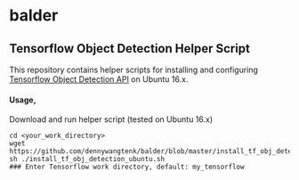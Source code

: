 # balder
## Tensorflow Object Detection Helper Script

This repository contains helper scripts for installing and configuring [Tensorflow Object Detection API](https://github.com/tensorflow/models/tree/master/research/object_detection) on Ubuntu 16.x.

#### Usage,

Download and run helper script (tested on Ubuntu 16.x)

	cd <your_work_directory>
	wget https://github.com/dennywangtenk/balder/blob/master/install_tf_obj_detection_ubuntu.sh
	sh ./install_tf_obj_detection_ubuntu.sh
	### Enter Tensorflow work directory, default: my_tensorflow
	